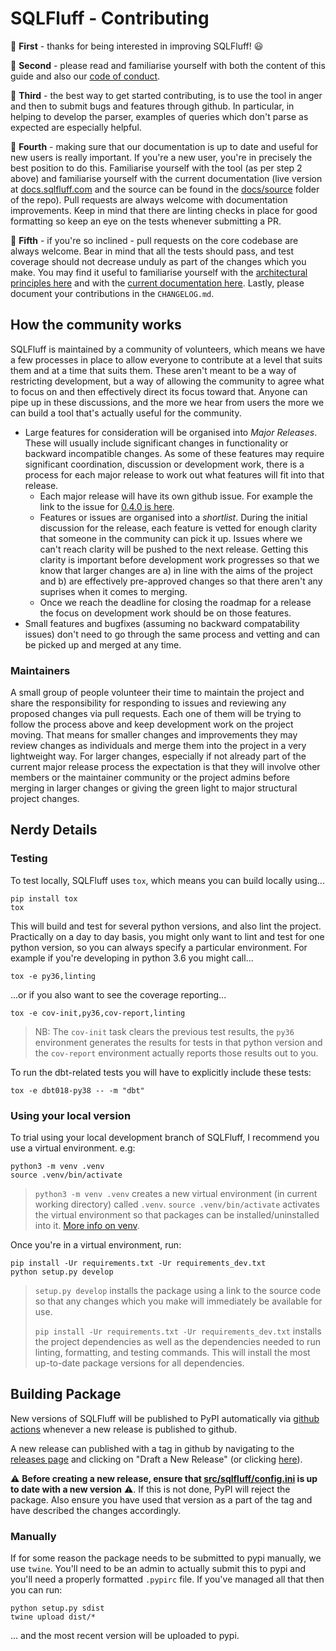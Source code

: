 # SQLFluff - Contributing

:star2: **First** - thanks for being interested in improving SQLFluff! :smiley:

:star2: **Second** - please read and familiarise yourself with both the content
of this guide and also our [code of conduct](CODE_OF_CONDUCT.md).

:star2: **Third** - the best way to get started contributing, is to use the
tool in anger and then to submit bugs and features through github.
In particular, in helping to develop the parser, examples of queries
which don't parse as expected are especially helpful.

:star2: **Fourth** - making sure that our documentation is up to date and useful
for new users is really important. If you're a new user, you're in precisely
the best position to do this. Familiarise yourself with the tool (as per step
2 above) and familiarise yourself with the current documentation (live version
at [docs.sqlfluff.com](https://docs.sqlfluff.com) and the source can be found
in the [docs/source](https://github.com/sqlfluff/sqlfluff/tree/master/docs/source)
folder of the repo). Pull requests are always welcome with documentation
improvements. Keep in mind that there are linting checks in place for good
formatting so keep an eye on the tests whenever submitting a PR.

:star2: **Fifth** - if you're so inclined - pull requests on the core codebase
are always welcome. Bear in mind that all the tests should pass, and test
coverage should not decrease unduly as part of the changes which you make.
You may find it useful to familiarise yourself with the
[architectural principles here](https://docs.sqlfluff.com/en/latest/architecture.html)
and with the [current documentation here](https://docs.sqlfluff.com). Lastly, please
document your contributions in the `CHANGELOG.md`.

## How the community works

SQLFluff is maintained by a community of volunteers, which means we have a
few processes in place to allow everyone to contribute at a level that suits
them and at a time that suits them. These aren't meant to be a way of restricting
development, but a way of allowing the community to agree what to focus on
and then effectively direct its focus toward that. Anyone can pipe up in these
discussions, and the more we hear from users the more we can build a tool
that's actually useful for the community.

- Large features for consideration will be organised into _Major Releases_.
  These will usually include significant changes in functionality or backward
  incompatible changes. As some of these features may require significant
  coordination, discussion or development work, there is a process for each
  major release to work out what features will fit into that release.
  - Each major release will have its own github issue. For example the link
    to the issue for [0.4.0 is here](https://github.com/sqlfluff/sqlfluff/issues/470).
  - Features or issues are organised into a _shortlist_. During the initial
    discussion for the release, each feature is vetted for enough clarity
    that someone in the community can pick it up. Issues where we can't
    reach clarity will be pushed to the next release. Getting this clarity
    is important before development work progresses so that we know that
    larger changes are a) in line with the aims of the project and b) are
    effectively pre-approved changes so that there aren't any suprises
    when it comes to merging.
  - Once we reach the deadline for closing the roadmap for a release the
    focus on development work should be on those features.
- Small features and bugfixes (assuming no backward compatability issues)
  don't need to go through the same process and vetting and can be picked
  up and merged at any time.

### Maintainers

A small group of people volunteer their time to maintain the project and
share the responsibility for responding to issues and reviewing any proposed
changes via pull requests. Each one of them will be trying to follow
the process above and keep development work on the project moving. That
means for smaller changes and improvements they may review changes as
individuals and merge them into the project in a very lightweight way.
For larger changes, especially if not already part of the current major
release process the expectation is that they will involve other members
or the maintainer community or the project admins before merging in
larger changes or giving the green light to major structural project
changes.

## Nerdy Details
### Testing

To test locally, SQLFluff uses `tox`, which means you can build locally using...

```shell
pip install tox
tox
```

This will build and test for several python versions, and also lint the project.
Practically on a day to day basis, you might only want to lint and test for one
python version, so you can always specify a particular environment. For example
if you're developing in python 3.6 you might call...

```shell
tox -e py36,linting
```

...or if you also want to see the coverage reporting...

```shell
tox -e cov-init,py36,cov-report,linting
```

> NB: The `cov-init` task clears the previous test results, the `py36` environment
> generates the results for tests in that python version and the `cov-report` environment
> actually reports those results out to you.

To run the dbt-related tests you will have to explicitly include these tests:

```shell
tox -e dbt018-py38 -- -m "dbt"
```

### Using your local version

To trial using your local development branch of SQLFluff, I recommend you use a virtual
environment. e.g:

```shell
python3 -m venv .venv
source .venv/bin/activate
```
> `python3 -m venv .venv` creates a new virtual environment (in current working
> directory) called `.venv`.
> `source .venv/bin/activate` activates the virtual environment so that packages
> can be installed/uninstalled into it. [More info on venv](https://docs.python.org/3/library/venv.html).

Once you're in a virtual environment, run:

```shell
pip install -Ur requirements.txt -Ur requirements_dev.txt
python setup.py develop
```

> `setup.py develop` installs the package using a link to the source code so that any changes
> which you make will immediately be available for use.
>
> `pip install -Ur requirements.txt -Ur requirements_dev.txt` installs the project dependencies
> as well as the dependencies needed to run linting, formatting, and testing commands. This will
> install the most up-to-date package versions for all dependencies.

## Building Package

New versions of SQLFluff will be published to PyPI automatically via 
[github actions](.github/workflows/publish-release-to-pypi.yaml) 
whenever a new release is published to github. 

A new release can published with a tag in github by navigating to the 
[releases page](https://github.com/sqlfluff/sqlfluff/releases) and clicking on "Draft a
New Release" (or clicking [here](https://github.com/sqlfluff/sqlfluff/releases/new)).

:warning: **Before creating a new release, ensure that
[src/sqlfluff/config.ini](src/sqlfluff/config.ini) is up to date with a new version** :warning:.
If this is not done, PyPI will reject the package. Also ensure you have used that 
version as a part of the tag and have described the changes accordingly.

### Manually

If for some reason the package needs to be submitted to pypi manually, we use `twine`.
You'll need to be an admin to actually submit this to pypi and you'll need a properly 
formatted `.pypirc` file. If you've managed all that then you can run:

```shell
python setup.py sdist
twine upload dist/*
```

... and the most recent version will be uploaded to pypi.
